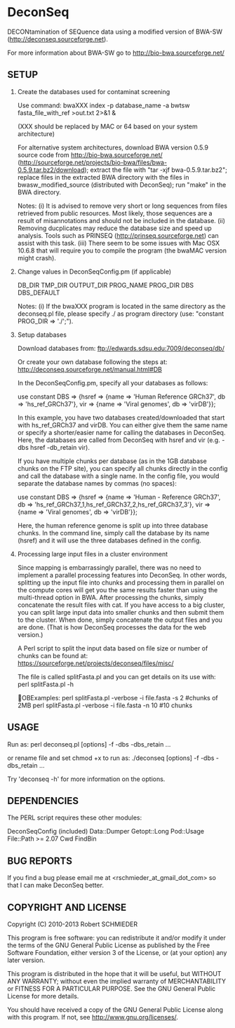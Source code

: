 # DeconSeq

DECONtamination of SEQuence data using a modified version of BWA-SW
(http://deconseq.sourceforge.net).

For more information about BWA-SW go to http://bio-bwa.sourceforge.net/


## SETUP

1. Create the databases used for contaminat screening

   Use command:
      bwaXXX index -p database_name -a bwtsw fasta_file_with_ref >out.txt 2>&1 &

      (XXX should be replaced by MAC or 64 based on your system architecture)

   For alternative system architectures, download BWA version 0.5.9 source code
   from http://bio-bwa.sourceforge.net/
   (http://sourceforge.net/projects/bio-bwa/files/bwa-0.5.9.tar.bz2/download);
   extract the file with "tar -xjf bwa-0.5.9.tar.bz2"; replace files in the
   extracted BWA directory with the files in bwasw_modified_source (distributed
   with DeconSeq); run "make" in the BWA directory.

   Notes:   (i) It is advised to remove very short or long sequences from files
                retrieved from public resources. Most likely, those sequences
                are a result of misannotations and should not be included in the
                database.
           (ii) Removing ducplicates may reduce the database size and speed up
                analysis. Tools such as PRINSEQ (http://prinseq.sourceforge.net)
                can assist with this task.
          (iii) There seem to be some issues with Mac OSX 10.6.8 that will
                require you to compile the program (the bwaMAC version might
                crash).

2. Change values in DeconSeqConfig.pm (if applicable)

   DB_DIR
   TMP_DIR
   OUTPUT_DIR
   PROG_NAME
   PROG_DIR
   DBS
   DBS_DEFAULT

   Notes: (i) If the bwaXXX program is located in the same directory as the
              deconseq.pl file, please specify ./ as program directory
              (use: "constant PROG_DIR => './';").

3. Setup databases

   Download databases from: ftp://edwards.sdsu.edu:7009/deconseq/db/

   Or create your own database following the steps at:
      http://deconseq.sourceforge.net/manual.html#DB

   In the DeconSeqConfig.pm, specify all your databases as follows:

   use constant DBS => {hsref => {name => 'Human Reference GRCh37',
                                  db => 'hs_ref_GRCh37'},
                        vir => {name => 'Viral genomes',
                                db => 'virDB'}};

   In this example, you have two databases created/downloaded that start with
   hs_ref_GRCh37 and virDB. You can either give them the same name or specify a
   shorter/easier name for calling the databases in DeconSeq. Here, the
   databases are called from DeconSeq with hsref and vir
   (e.g. -dbs hsref -db_retain vir).

   If you have multiple chunks per database (as in the 1GB database chunks on
   the FTP site), you can specify all chunks directly in the config and call
   the database with a single name. In the config file, you would separate the
   database names by commas (no spaces):

   use constant DBS => {hsref => {name => 'Human - Reference GRCh37',
                       db => 'hs_ref_GRCh37_1,hs_ref_GRCh37_2,hs_ref_GRCh37_3'},
                        vir => {name => 'Viral genomes',
                                db => 'virDB'}};

   Here, the human reference genome is split up into three database chunks. In
   the command line, simply call the database by its name (hsref) and it will
   use the three databases defined in the config.

4. Processing large input files in a cluster environment

   Since mapping is embarrassingly parallel, there was no need to implement a
   parallel processing features into DeconSeq. In other words, splitting up the
   input file into chunks and processing them in parallel on the compute cores
   will get you the same results faster than using the multi-thread option in
   BWA. After processing the chunks, simply concatenate the result files with
   cat. If you have access to a big cluster, you can split large input data into
   smaller chunks and then submit them to the cluster. When done, simply
   concatenate the output files and you are done. (That is how DeconSeq
   processes the data for the web version.)

   A Perl script to split the input data based on file size or number of chunks
   can be found at: https://sourceforge.net/projects/deconseq/files/misc/

   The file is called splitFasta.pl and you can get details on its use with:
   perl splitFasta.pl -h

   OBExamples:
   perl splitFasta.pl -verbose -i file.fasta -s 2     #chunks of 2MB
   perl splitFasta.pl -verbose -i file.fasta -n 10    #10 chunks


## USAGE

Run as:
   perl deconseq.pl [options] -f <file> -dbs <list> -dbs_retain <list> ...

or rename file and set chmod +x to run as:
   ./deconseq [options] -f <file> -dbs <list> -dbs_retain <list> ...

Try 'deconseq -h' for more information on the options.


## DEPENDENCIES

The PERL script requires these other modules:

   DeconSeqConfig  (included)
   Data::Dumper
   Getopt::Long
   Pod::Usage
   File::Path      >= 2.07
   Cwd
   FindBin


## BUG REPORTS

If you find a bug please email me at <rschmieder_at_gmail_dot_com> so that I can
make DeconSeq better.


## COPYRIGHT AND LICENSE

Copyright (C) 2010-2013  Robert SCHMIEDER

This program is free software: you can redistribute it and/or modify it under
the terms of the GNU General Public License as published by the Free Software
Foundation, either version 3 of the License, or (at your option) any later
version.

This program is distributed in the hope that it will be useful, but WITHOUT ANY
WARRANTY; without even the implied warranty of MERCHANTABILITY or FITNESS FOR A
PARTICULAR PURPOSE.  See the GNU General Public License for more details.

You should have received a copy of the GNU General Public License along with
this program.  If not, see <http://www.gnu.org/licenses/>.
